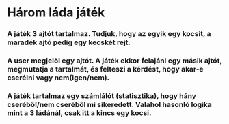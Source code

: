 # Három láda játék
### A játék 3 ajtót tartalmaz. Tudjuk, hogy az egyik egy **kocsit**, a maradék ajtó pedig egy **kecskét** rejt.
### A user **megjelöl** egy ajtót. A játék ekkor **felajánl** egy másik ajtót, megmutatja a tartalmát, és felteszi a kérdést, hogy akar-e cserélni vagy nem(igen/nem).
### A játék tartalmaz egy **számlálót** (statisztika), hogy hány cseréből/nem cseréből mi sikeredett. Valahol hasonló logika mint a 3 ládánál, csak itt a kincs egy kocsi.

